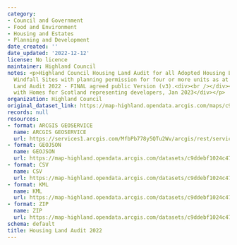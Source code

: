 ```yaml
---
category:
- Council and Government
- Food and Environment
- Housing and Estates
- Planning and Development
date_created: ''
date_updated: '2022-12-12'
license: No licence
maintainer: Highland Council
notes: <p>Highland Council Housing Land Audit for all Adopted Housing Land Sites and
  Windfall Sites with planning permission for four or more units as at 1st June 2022  Housing
  Land Audit 2022 - FINAL agreed public Version (v3).<div><br /></div><div>Agreed
  with Homes for Scotland representing developers, Jan 2023</div></p>
organization: Highland Council
original_dataset_link: https://map-highland.opendata.arcgis.com/maps/c9ddebf1024c47bda9bf2ff869c6c2ea_0
records: null
resources:
- format: ARCGIS GEOSERVICE
  name: ARCGIS GEOSERVICE
  url: https://services1.arcgis.com/MfbPb778y5QTu2Wv/arcgis/rest/services/HLA2022_V2_PUBLIC/FeatureServer/0
- format: GEOJSON
  name: GEOJSON
  url: https://map-highland.opendata.arcgis.com/datasets/c9ddebf1024c47bda9bf2ff869c6c2ea_0.geojson?outSR=%7B%22latestWkid%22%3A27700%2C%22wkid%22%3A27700%7D
- format: CSV
  name: CSV
  url: https://map-highland.opendata.arcgis.com/datasets/c9ddebf1024c47bda9bf2ff869c6c2ea_0.csv?outSR=%7B%22latestWkid%22%3A27700%2C%22wkid%22%3A27700%7D
- format: KML
  name: KML
  url: https://map-highland.opendata.arcgis.com/datasets/c9ddebf1024c47bda9bf2ff869c6c2ea_0.kml?outSR=%7B%22latestWkid%22%3A27700%2C%22wkid%22%3A27700%7D
- format: ZIP
  name: ZIP
  url: https://map-highland.opendata.arcgis.com/datasets/c9ddebf1024c47bda9bf2ff869c6c2ea_0.zip?outSR=%7B%22latestWkid%22%3A27700%2C%22wkid%22%3A27700%7D
schema: default
title: Housing Land Audit 2022
---
```

